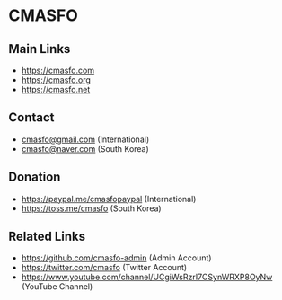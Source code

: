 
# CMASFO

## Main Links

* https://cmasfo.com
* https://cmasfo.org
* https://cmasfo.net

## Contact

* cmasfo@gmail.com (International)
* cmasfo@naver.com (South Korea)

## Donation

* https://paypal.me/cmasfopaypal (International)
* https://toss.me/cmasfo (South Korea)

## Related Links

* https://github.com/cmasfo-admin (Admin Account)
* https://twitter.com/cmasfo (Twitter Account)
* https://www.youtube.com/channel/UCgiWsRzrI7CSynWRXP8OyNw (YouTube Channel)
